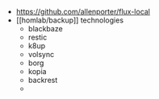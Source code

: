 - https://github.com/allenporter/flux-local
- [[homlab/backup]] technologies
	- blackbaze
	- restic
	- k8up
	- volsync
	- borg
	- kopia
	- backrest
	-